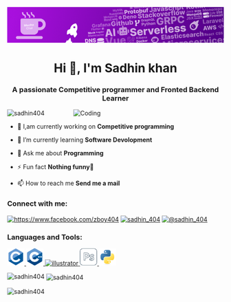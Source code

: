 <img align src="https://github.com/Sadhin404/Sadhin.404/blob/main/original-49fbd2266c2bc8cda7d2e167bd06db88.png">
<h1 align="center">Hi 👋, I'm Sadhin khan</h1>
<h3 align="center">A passionate Competitive programmer and Fronted Backend Learner</h3>
<img align="right" alt="Coding" width="350" src="https://media.tenor.com/azZCJ2YpsGgAAAAi/programming.gif">


<p align="left"> <img src="https://komarev.com/ghpvc/?username=sadhin404&label=Profile%20views&color=0e75b6&style=flat" alt="sadhin404" /> </p>

- 🔭 I,am currently working on **Competitive programming**

- 🌱 I’m currently learning **Software Devolopment**

- 💬 Ask me about **Programming**

- ⚡ Fun fact **Nothing funny🥺**

- 📫 How to reach me **Send me a mail**

<h3 align="left">Connect with me:</h3>
<p align="left">
<a href="https://fb.com/https://www.facebook.com/zboy404" target="blank"><img align="center" src="https://raw.githubusercontent.com/rahuldkjain/github-profile-readme-generator/master/src/images/icons/Social/facebook.svg" alt="https://www.facebook.com/zboy404" height="30" width="40" /></a>
<a href="https://codeforces.com/profile/sadhin_404" target="blank"><img align="center" src="https://raw.githubusercontent.com/rahuldkjain/github-profile-readme-generator/master/src/images/icons/Social/codeforces.svg" alt="sadhin_404" height="30" width="40" /></a>
<a href="https://www.hackerearth.com/@sadhin_404" target="blank"><img align="center" src="https://raw.githubusercontent.com/rahuldkjain/github-profile-readme-generator/master/src/images/icons/Social/hackerearth.svg" alt="@sadhin_404" height="30" width="40" /></a>
</p>

<h3 align="left">Languages and Tools:</h3>
<p align="left"> <a href="https://www.cprogramming.com/" target="_blank" rel="noreferrer"> <img src="https://raw.githubusercontent.com/devicons/devicon/master/icons/c/c-original.svg" alt="c" width="40" height="40"/> </a> <a href="https://www.w3schools.com/cpp/" target="_blank" rel="noreferrer"> <img src="https://raw.githubusercontent.com/devicons/devicon/master/icons/cplusplus/cplusplus-original.svg" alt="cplusplus" width="40" height="40"/> </a> <a href="https://www.adobe.com/in/products/illustrator.html" target="_blank" rel="noreferrer"> <img src="https://www.vectorlogo.zone/logos/adobe_illustrator/adobe_illustrator-icon.svg" alt="illustrator" width="40" height="40"/> </a> <a href="https://www.photoshop.com/en" target="_blank" rel="noreferrer"> <img src="https://raw.githubusercontent.com/devicons/devicon/master/icons/photoshop/photoshop-line.svg" alt="photoshop" width="40" height="40"/> </a> <a href="https://www.python.org" target="_blank" rel="noreferrer"> <img src="https://raw.githubusercontent.com/devicons/devicon/master/icons/python/python-original.svg" alt="python" width="40" height="40"/> </a> </p>

<p><img align="left" src="https://github-readme-stats.vercel.app/api/top-langs?username=sadhin404&show_icons=true&locale=en&layout=compact" alt="sadhin404" /></p>

<p>&nbsp;<img align="center" src="https://github-readme-stats.vercel.app/api?username=sadhin404&show_icons=true&locale=en" alt="sadhin404" /></p>

<p><img align="center" src="https://github-readme-streak-stats.herokuapp.com/?user=sadhin404&" alt="sadhin404" /></p>
